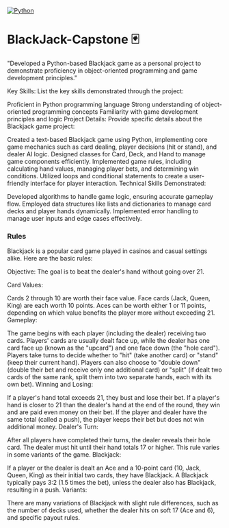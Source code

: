 [![Python](https://img.shields.io/badge/Python-3776AB?style=for-the-badge&logo=python&logoColor=white)](https://www.python.org/)
# BlackJack-Capstone 🃏

"Developed a Python-based Blackjack game as a personal project to demonstrate proficiency in object-oriented programming and game development principles."

Key Skills: List the key skills demonstrated through the project:

Proficient in Python programming language
Strong understanding of object-oriented programming concepts
Familiarity with game development principles and logic
Project Details: Provide specific details about the Blackjack game project:

Created a text-based Blackjack game using Python, implementing core game mechanics such as card dealing, player decisions (hit or stand), and dealer AI logic.
Designed classes for Card, Deck, and Hand to manage game components efficiently.
Implemented game rules, including calculating hand values, managing player bets, and determining win conditions.
Utilized loops and conditional statements to create a user-friendly interface for player interaction.
Technical Skills Demonstrated:

Developed algorithms to handle game logic, ensuring accurate gameplay flow.
Employed data structures like lists and dictionaries to manage card decks and player hands dynamically.
Implemented error handling to manage user inputs and edge cases effectively.
### Rules
Blackjack is a popular card game played in casinos and casual settings alike. Here are the basic rules:

Objective: The goal is to beat the dealer's hand without going over 21.

Card Values:

Cards 2 through 10 are worth their face value.
Face cards (Jack, Queen, King) are each worth 10 points.
Aces can be worth either 1 or 11 points, depending on which value benefits the player more without exceeding 21.
Gameplay:

The game begins with each player (including the dealer) receiving two cards. Players' cards are usually dealt face up, while the dealer has one card face up (known as the "upcard") and one face down (the "hole card").
Players take turns to decide whether to "hit" (take another card) or "stand" (keep their current hand).
Players can also choose to "double down" (double their bet and receive only one additional card) or "split" (if dealt two cards of the same rank, split them into two separate hands, each with its own bet).
Winning and Losing:

If a player's hand total exceeds 21, they bust and lose their bet.
If a player's hand is closer to 21 than the dealer's hand at the end of the round, they win and are paid even money on their bet.
If the player and dealer have the same total (called a push), the player keeps their bet but does not win additional money.
Dealer's Turn:

After all players have completed their turns, the dealer reveals their hole card.
The dealer must hit until their hand totals 17 or higher. This rule varies in some variants of the game.
Blackjack:

If a player or the dealer is dealt an Ace and a 10-point card (10, Jack, Queen, King) as their initial two cards, they have Blackjack. A Blackjack typically pays 3:2 (1.5 times the bet), unless the dealer also has Blackjack, resulting in a push.
Variants:

There are many variations of Blackjack with slight rule differences, such as the number of decks used, whether the dealer hits on soft 17 (Ace and 6), and specific payout rules.
